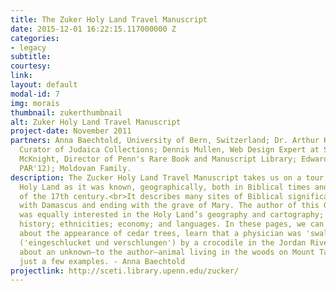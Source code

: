 ```yaml
---
title: The Zuker Holy Land Travel Manuscript
date: 2015-12-01 16:22:15.117000000 Z
categories:
- legacy
subtitle: 
courtesy: 
link: 
layout: default
modal-id: 7
img: morais
thumbnail: zukerthumbnail
alt: Zuker Holy Land Travel Manuscript
project-date: November 2011
partners: Anna Baechtold, University of Bern, Switzerland; Dr. Arthur Kiron, Schottenstein-Jesselson
  Curator of Judaica Collections; Dennis Mullen, Web Design Expert at SCETI; David
  McKnight, Director of Penn's Rare Book and Manuscript Library; Edward Lenkin (C'71,
  PAR'12); Moldovan Family.
description: The Zucker Holy Land Travel Manuscript takes us on a tour through the
  Holy Land as it was known, geographically, both in Biblical times and at the end
  of the 17th century.<br>It describes many sites of Biblical significance, starting
  with Damascus and ending with the grave of Mary. The author of this German manuscript
  was equally interested in the Holy Land’s geography and cartography; flora and fauna;
  history; ethnicities; economy; and languages. In these pages, we can read in detail
  about the appearance of cedar trees, learn that a physician was 'swallowed and devoured'
  ('eingeschlucket und verschlungen') by a crocodile in the Jordan River, and hear
  about an unknown—to the author—animal living in the woods on Mount Tabor—to cite
  just a few examples. - Anna Baechtold
projectlink: http://sceti.library.upenn.edu/zucker/
---
```


